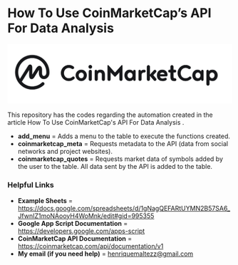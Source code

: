 # How To Use CoinMarketCap’s API For Data Analysis

![alt text](https://github.com/HenriqueMaltez/Get_CoinMarketCap_Data/blob/main/CMC.png?raw=true/960x576)


This repository has the codes regarding the automation created in the article How To Use CoinMarketCap's API For Data Analysis <linkd from the article>.

* **add_menu** = Adds a menu to the table to execute the functions created.
* **coinmarketcap_meta** = Requests metadata to the API (data from social networks and project websites).
* **coinmarketcap_quotes** = Requests market data of symbols added by the user to the table. All data sent by the API is added to the table.

### Helpful Links
  
* **Example Sheets** = https://docs.google.com/spreadsheets/d/1gNagQEFARtUYMN2B57SA6_JfwnIZ1moNAooyH4WoMnk/edit#gid=995355
* **Google App Script Documentation** = https://developers.google.com/apps-script
* **CoinMarketCap API Documentation** = https://coinmarketcap.com/api/documentation/v1
* **My email (if you need help)** = henriquemaltezz@gmail.com
